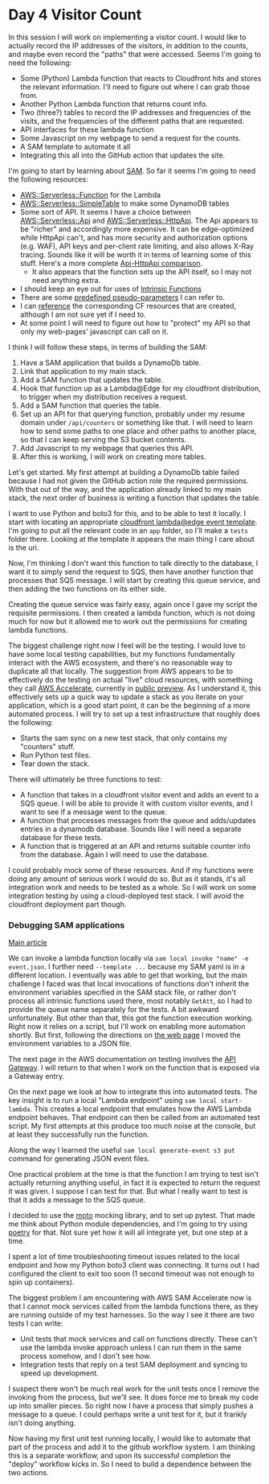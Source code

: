 # Day 4 Visitor Count

In this session I will work on implementing a visitor count. I would like to actually record the IP addresses of the visitors, in addition to the counts, and maybe even record the "paths" that were accessed. Seems I'm going to need the following:

- Some (Python) Lambda function that reacts to Cloudfront hits and stores the relevant information. I'll need to figure out where I can grab those from.
- Another Python Lambda function that returns count info.
- Two (three?) tables to record the IP addresses and frequencies of the visits, and the frequencies of the different paths that are requested.
- API interfaces for these lambda function
- Some Javascript on my webpage to send a request for the counts.
- A SAM template to automate it all
- Integrating this all into the GitHub action that updates the site.

I'm going to start by learning about [SAM](https://docs.aws.amazon.com/serverless-application-model/index.html). So far it seems I'm going to need the following resources:

- [AWS::Serverless::Function](https://docs.aws.amazon.com/serverless-application-model/latest/developerguide/sam-resource-function.html) for the Lambda
- [AWS::Serverless::SimpleTable](https://docs.aws.amazon.com/serverless-application-model/latest/developerguide/sam-resource-simpletable.html) to make some DynamoDB tables
- Some sort of API. It seems I have a choice between [AWS::Serverless::Api](https://docs.aws.amazon.com/serverless-application-model/latest/developerguide/sam-resource-api.html) and [AWS::Serverless::HttpApi](https://docs.aws.amazon.com/serverless-application-model/latest/developerguide/sam-resource-httpapi.html). The Api appears to be "richer" and accordingly more expensive. It can be edge-optimized while HttpApi can't, and has more security and authorization options (e.g. WAF), API keys and per-client rate limiting, and also allows X-Ray tracing. Sounds like it will be worth it in terms of learning some of this stuff. Here's a more complete [Api-HttpApi comparison](https://docs.aws.amazon.com/apigateway/latest/developerguide/http-api-vs-rest.html).
  - It also appears that the function sets up the API itself, so I may not need anything extra.
- I should keep an eye out for uses of [Intrinsic Functions](https://docs.aws.amazon.com/AWSCloudFormation/latest/UserGuide/intrinsic-function-reference.html)
- There are some [predefined pseudo-parameters](https://docs.aws.amazon.com/AWSCloudFormation/latest/UserGuide/pseudo-parameter-reference.html) I can refer to.
- I can [reference](https://docs.aws.amazon.com/serverless-application-model/latest/developerguide/sam-specification-generated-resources.html) the corresponding CF resources that are created, although I am not sure yet if I need to.
- At some point I will need to figure out how to "protect" my API so that only my web-pages' javascript can call on it.

I think I will follow these steps, in terms of building the SAM:

1. Have a SAM application that builds a DynamoDb table.
2. Link that application to my main stack.
3. Add a SAM function that updates the table.
4. Hook that function up as a Lambda@Edge for my cloudfront distribution, to trigger when my distribution receives a request.
5. Add a SAM function that queries the table.
6. Set up an API for that querying function, probably under my resume domain under `/api/counters` or something like that. I will need to learn how to send some paths to one place and other paths to another place, so that I can keep serving the S3 bucket contents.
7. Add Javascript to my webpage that queries this API.
8. After this is working, I will work on creating more tables.

Let's get started. My first attempt at building a DynamoDb table failed because I had not given the GitHub action role the required permissions. With that out of the way, and the application already linked to my main stack, the next order of business is writing a function that updates the table.

I want to use Python and boto3 for this, and to be able to test it locally. I start with locating an appropriate [cloudfront lambda@edge event template](https://docs.aws.amazon.com/AmazonCloudFront/latest/DeveloperGuide/lambda-event-structure.html). I'm going to put all the relevant code in an `app` folder, so I'll make a `tests` folder there. Looking at the template it appears the main thing I care about is the uri.

Now, I'm thinking I don't want this function to talk directly to the database, I want it to simply send the request to SQS, then have another function that processes that SQS message. I will start by creating this queue service, and then adding the two functions on its either side.

Creating the queue service was fairly easy, again once I gave my script the requisite permissions. I then created a lambda function, which is not doing much for now but it allowed me to work out the permissions for creating lambda functions.

The biggest challenge right now I feel will be the testing. I would love to have some local testing capabilities, but my functions fundamentally interact with the AWS ecosystem, and there's no reasonable way to duplicate all that locally. The suggestion from AWS appears to be to effectively do the testing on actual "live" cloud resources, with something they call [AWS Accelerate](https://aws.amazon.com/blogs/compute/accelerating-serverless-development-with-aws-sam-accelerate/?sc_icampaign=launch_sam-accelerate&sc_ichannel=ha&sc_icontent=awssm-9887_launch&sc_iplace=ribbon&trk=ha_awssm-9887_launch), currently in [public preview](https://docs.aws.amazon.com/serverless-application-model/latest/developerguide/accelerate-getting-started.html). As I understand it, this effectively sets up a quick way to update a stack as you iterate on your application, which is a good start point, it can be the beginning of a more automated process. I will try to set up a test infrastructure that roughly does the following:

- Starts the sam sync on a new test stack, that only contains my "counters" stuff.
- Run Python test files.
- Tear down the stack.

There will ultimately be three functions to test:

- A function that takes in a cloudfront visitor event and adds an event to a SQS queue. I will be able to provide it with custom visitor events, and I want to see if a message went to the queue.
- A function that processes messages from the queue and adds/updates entries in a dynamodb database. Sounds like I will need a separate database for these tests.
- A function that is triggered at an API and returns suitable counter info from the database. Again I will need to use the database.

I could probably mock some of these resources. And if my functions were doing any amount of serious work I would do so. But as it stands, it's all integration work and needs to be tested as a whole. So I will work on some integration testing by using a cloud-deployed test stack. I will avoid the cloudfront deployment part though.

### Debugging SAM applications

[Main article](https://docs.aws.amazon.com/serverless-application-model/latest/developerguide/serverless-test-and-debug.html)

We can invoke a lambda function locally via `sam local invoke "name" -e event.json`. I further need `--template ...` because my SAM yaml is in a different location. I eventually was able to get that working, but the main challenge I faced was that local invocations of functions don't inherit the environment variables specified in the SAM stack file, or rather don't process all intrinsic functions used there, most notably `GetAtt`, so I had to provide the queue name separately for the tests. A bit awkward unfortunately. But other than that, this got the function execution working. Right now it relies on a script, but I'll work on enabling more automation shortly. But first, following the directions on [the web page](https://docs.aws.amazon.com/serverless-application-model/latest/developerguide/serverless-sam-cli-using-invoke.html) I moved the environment variables to a JSON file.

The next page in the AWS documentation on testing involves the [API Gateway](https://docs.aws.amazon.com/serverless-application-model/latest/developerguide/serverless-sam-cli-using-start-api.html). I will return to that when I work on the function that is exposed via a Gateway entry.

On the next page we look at how to integrate this into automated tests. The key insight is to run a local "Lambda endpoint" using `sam local start-lambda`. This creates a local endpoint that emulates how the AWS Lambda endpoint behaves. That endpoint can then be called from an automated test script. My first attempts at this produce too much noise at the console, but at least they successfully run the function.

Along the way I learned the useful `sam local generate-event s3 put` command for generating JSON event files.

One practical problem at the time is that the function I am trying to test isn't actually returning anything useful, in fact it is expected to return the request it was given. I suppose I can test for that. But what I really want to test is that it adds a message to the SQS queue.

I decided to use the [moto](http://docs.getmoto.org/en/latest/index.html) mocking library, and to set up pytest. That made me think about Python module dependencies, and I'm going to try using [poetry](https://python-poetry.org/docs/) for that. Not sure yet how it will all integrate yet, but one step at a time.

I spent a lot of time troubleshooting timeout issues related to the local endpoint and how my Python boto3 client was connecting. It turns out I had configured the client to exit too soon (1 second timeout was not enough to spin up containers).

The biggest problem I am encountering with AWS SAM Accelerate now is that I cannot mock services called from the lambda functions there, as they are running outside of my test harnesses. So the way I see it there are two tests I can write:

- Unit tests that mock services and call on functions directly. These can't use the lambda invoke approach unless I can run them in the same process somehow, and I don't see how.
- Integration tests that reply on a test SAM deployment and syncing to speed up development.

I suspect there won't be much real work for the unit tests once I remove the invoking from the process, but we'll see. It does force me to break my code up into smaller pieces. So right now I have a process that simply pushes a message to a queue. I could perhaps write a unit test for it, but it frankly isn't doing anything.

Now having my first unit test running locally, I would like to automate that part of the process and add it to the github workflow system. I am thinking this is a separate workflow, and upon its successful completion the "deploy" workflow kicks in. So I need to build a dependence between the two actions.

